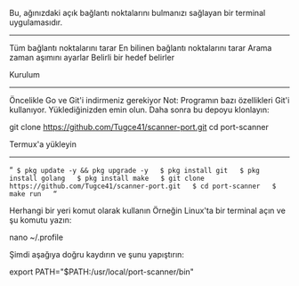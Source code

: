 Bu, ağınızdaki açık bağlantı noktalarını bulmanızı sağlayan bir terminal uygulamasıdır.

*****************************************************************************************

Tüm bağlantı noktalarını tarar
En bilinen bağlantı noktalarını tarar
Arama zaman aşımını ayarlar
Belirli bir hedef belirler



Kurulum
**************************************************************************
Öncelikle Go ve Git'i indirmeniz gerekiyor
Not: Programın bazı özellikleri Git'i kullanıyor. Yüklediğinizden emin olun.
Daha sonra bu depoyu klonlayın:

git clone https://github.com/Tugce41/scanner-port.git
cd port-scanner



Termux'a yükleyin
***************************************************************
“`
$ pkg update -y && pkg upgrade -y  
$ pkg install git  
$ pkg install golang  
$ pkg install make  
$ git clone https://github.com/Tugce41/scanner-port.git  
$ cd port-scanner  
$ make run  
“`




Herhangi bir yeri komut olarak kullanın
Örneğin Linux'ta bir terminal açın ve şu komutu yazın:

nano ~/.profile

Şimdi aşağıya doğru kaydırın ve şunu yapıştırın:

export PATH="$PATH:/usr/local/port-scanner/bin"

